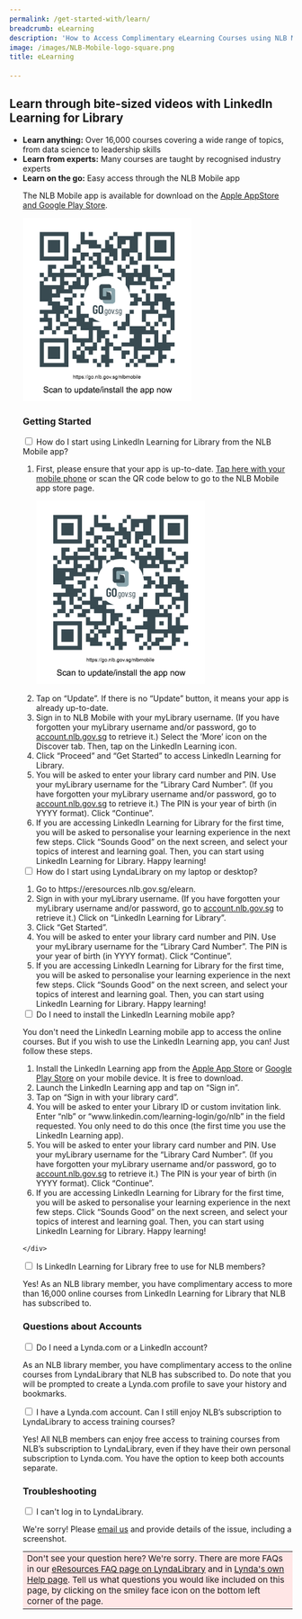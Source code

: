 ```yaml
---
permalink: /get-started-with/learn/
breadcrumb: eLearning
description: 'How to Access Complimentary eLearning Courses using NLB Mobile'
image: /images/NLB-Mobile-logo-square.png
title: eLearning

---
```


<h2>Learn through bite-sized videos with LinkedIn Learning for Library</h2>

<!---Hide video until updated video is out
<div class="bp-youtube">
 <iframe width="560" height="315" src="https://www.youtube.com/embed/G1rq-4l3iQE" frameborder="0" allow="accelerometer; autoplay; encrypted-media; gyroscope; picture-in-picture" allowfullscreen></iframe>
	</div>
--->	

<ul>   
	<li> <b>Learn anything:</b> Over 16,000 courses covering a wide range of topics, from data science to leadership skills</li>
	<li> <b>Learn from experts:</b> Many courses are taught by recognised industry experts
		<!---Hide example until can verify if there is also this course on LinkedIn Learning
	<ul>
            <li style="margin-left: 20px;">e.g. There is a course on the world-renowned <a href="https://www.lynda.com/Business-Skills-tutorials/Getting-Things-Done/170776-2.html?srchtrk=index%3a2%0alinktypeid%3a2%0aq%3adavid+allen%0apage%3a1%0as%3arelevance%0asa%3atrue%0aproducttypeid%3a2">Getting Things Done productivity method course</a> taught by its creator, David Allen. </li>
    </ul>
--->
	<li> <b>Learn on the go:</b> Easy access through the NLB Mobile app</li>
	<!---Hide this point until can verify if LinkedIn Learning also has this feature
	<li> <b>Learn hands-on:</b> Test your new knowledge immediately with the exercises* and quizzes included</li>
--->
	
<p>The NLB Mobile app is available for download on the <a href="https://go.nlb.gov.sg/nlbmobile">Apple AppStore and Google Play Store</a>.</p>    
<p><a href="https://go.nlb.gov.sg/nlbmobile"><img src="/images/qr_faq-download-nlb-mobile-go.nlb-pluscta.png" alt="QR code to download or install the NLB Mobile app" style="max-width:300px;height:auto;width:auto;"></a>
	</p>
	
<!---Hide this point until can verify if LinkedIn Learning also has this feature
<p><i>*Exercises are not available on mobile devices, only via an <b>internet browser</b> on desktop PCs and laptops</i></p>
--->
	
<p><h3>Getting Started</h3></p>
<div class="new-accordion" id="lynda-get-started">          
<input type="checkbox" id="acc2">
        <label for="acc2">How do I start using LinkedIn Learning for Library from the NLB Mobile app? </label>
<div class="new-accordion-content">
        <ol>
		<li>
		First, please ensure that your app is up-to-date. <a href="https://go.nlb.gov.sg/nlbmobile">Tap here with your mobile phone</a> or scan the QR code below to go to the NLB Mobile app store page.
			<p>
				<a href="https://go.nlb.gov.sg/nlbmobile"><img src="/images/qr_faq-download-nlb-mobile-go.nlb-pluscta.png" alt="QR code to download or install the NLB Mobile app" style="max-width:300px;height:auto;width:auto;"></a>
			</p>
	</li>
	<li>
		Tap on “Update”.  If there is no “Update” button, it means your app is already up-to-date. 
	</li>
	<li>
		Sign in to NLB Mobile with your myLibrary username. (If you have forgotten your myLibrary username and/or password, go to <a href="https://account.nlb.gov.sg">account.nlb.gov.sg</a> to retrieve it.) Select the ‘More’ icon on the Discover tab. Then, tap on the LinkedIn Learning icon.
      </li>
	<li>
		Click “Proceed” and “Get Started” to access LinkedIn Learning for Library.
	</li>
		<li>
			You will be asked to enter your library card number and PIN. Use your myLibrary username for the “Library Card Number”. (If you have forgotten your myLibrary username and/or password, go to <a href="https://account.nlb.gov.sg">account.nlb.gov.sg</a> to retrieve it.) The PIN is your year of birth (in YYYY format). Click “Continue”.
		</li>
		<li>
			If you are accessing LinkedIn Learning for Library for the first time, you will be asked to personalise your learning experience in the next few steps. Click “Sounds Good” on the next screen, and select your topics of interest and learning goal. Then, you can start using LinkedIn Learning for Library. Happy learning!
		</li>
	</ol>
</div>

<input type="checkbox" id="acc1">
        <label for="acc1">How do I start using LyndaLibrary on my laptop or desktop? </label>
<div class="new-accordion-content">
	        <ol>
		<li>
		Go to https://eresources.nlb.gov.sg/elearn. 
			</li>
			<li>Sign in with your myLibrary username. (If you have forgotten your myLibrary username and/or password, go to <a href="https://account.nlb.gov.sg">account.nlb.gov.sg</a> to retrieve it.) Click on “LinkedIn Learning for Library”.
	</li>
	<li>
		Click “Get Started”.
			</li>
			<li>
			You will be asked to enter your library card number and PIN. Use your myLibrary username for the “Library Card Number”. The PIN is your year of birth (in YYYY format). Click “Continue”.
		</li>
		<li>
			If you are accessing LinkedIn Learning for Library for the first time, you will be asked to personalise your learning experience in the next few steps. Click “Sounds Good” on the next screen, and select your topics of interest and learning goal. Then, you can start using LinkedIn Learning for Library. Happy learning!
		</li>
	</ol>
		<!---hide slideshow for now
	<p>If you prefer to do your eLearning on a laptop or desktop, you can! Watch this video. Just follow the steps detailed in our <a href="http://eresources.nlb.gov.sg/main/Help/LyndaLibrary#step_desktop">eResources FAQ page</a>.</p>--->
	<!---
	<div class="vd">
     <video title="steps on using lynda" width="720px" poster="/images/lyndalibrary steps thumbnail.png" controls>
  <source src="/images/lyndalibrary steps.mp4" type="video/mp4" />
</video>
	</div>
--->
	</div>

<input type="checkbox" id="acc5">
        <label for="acc5">Do I need to install the LinkedIn Learning mobile app?</label>
<div class="new-accordion-content">
      <p>You don't need the LinkedIn Learning mobile app to access the online courses. But if you wish to use the LinkedIn Learning app, you can! Just follow these steps.</p>
	<ol>
		<li>Install the LinkedIn Learning app from the <a href="https://apps.apple.com/sg/app/linkedin-learning/id1084807225">Apple App Store</a> or <a href="https://play.google.com/store/apps/details?id=com.linkedin.android.learning&hl=en_SG&gl=SG">Google Play Store</a> on your mobile device. It is free to download.
		</li>
		<li>
			Launch the LinkedIn Learning app and tap on “Sign in”.
		</li>
		<li>
			Tap on “Sign in with your library card”.
		</li>
		<li>
		You will be asked to enter your Library ID or custom invitation link. Enter “nlb” or “www.linkedin.com/learning-login/go/nlb” in the field requested. You only need to do this once (the first time you use the LinkedIn Learning app).
		</li>
		<li>
			You will be asked to enter your library card number and PIN. Use your myLibrary username for the “Library Card Number”. (If you have forgotten your myLibrary username and/or password, go to <a href="https://account.nlb.gov.sg">account.nlb.gov.sg</a> to retrieve it.) The PIN is your year of birth (in YYYY format). Click “Continue”.
		</li>
		<li>
			If you are accessing LinkedIn Learning for Library for the first time, you will be asked to personalise your learning experience in the next few steps. Click “Sounds Good” on the next screen, and select your topics of interest and learning goal. Then, you can start using LinkedIn Learning for Library. Happy learning!
		</li>
	</ol>

    </div>

<input type="checkbox" id="acc6">
        <label for="acc6">Is LinkedIn Learning for Library free to use for NLB members?</label>
        <div class="new-accordion-content">
      <p>Yes! As an NLB library member, you have complimentary access to more than 16,000 online courses from LinkedIn Learning for Library that NLB has subscribed to.</p>
      </div>
</div><!--close section-->

<h3>Questions about Accounts</h3>
<div class="new-accordion" id="lynda-get-started">      
<input type="checkbox" id="acc3">
        <label for="acc3">Do I need a Lynda.com or a LinkedIn account? </label>
<div class="new-accordion-content">
	<p>As an NLB library member, you have complimentary access to the online courses from LyndaLibrary that NLB has subscribed to. Do note that you will be prompted to create a Lynda.com profile to save your history and bookmarks.</p>
    </div>

<input type="checkbox" id="acc4">
        <label for="acc4">I have a Lynda.com account. Can I still enjoy NLB’s subscription to LyndaLibrary to
access training courses?</label>
<div class="new-accordion-content">
      <p>Yes! All NLB members can enjoy free access to training courses from NLB’s subscription to LyndaLibrary, even if they have their own personal subscription to Lynda.com. You have the option to keep both accounts separate. </p>
    </div>
</div><!--close section-->

<h3>Troubleshooting</h3>
<div class="new-accordion">
<input type="checkbox" id="acc7">
        <label for="acc7">I can't log in to LyndaLibrary.</label>
        <div class="new-accordion-content">
            <p>We're sorry! Please <a href="mailto:enquiry@nlb.gov.sg" target="_top">email us</a> and provide details of the issue, including a screenshot.</p>
      </div>
            </div>

<table style="background-color:#ffe6e6; border:0; font-size:15px; margin: 10px 0 0 0;">
				       <tr><td>Don't see your question here? We're sorry. There are more FAQs in our <a href="http://eresources.nlb.gov.sg/main/Pages/MobileDevices">eResources FAQ page on LyndaLibrary</a> and in <a href="https://www.linkedin.com/help/lynda">Lynda's own Help page</a>. Tell us what questions you would like included on this page, by clicking on the smiley face icon on the bottom left corner of the page. </td></tr></table>
